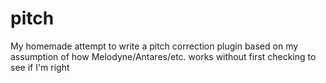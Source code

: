 # pitch

My homemade attempt to write a pitch correction plugin based on my assumption of how Melodyne/Antares/etc. works without first checking to see if I'm right
